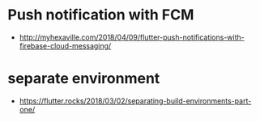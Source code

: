 # Push notification with FCM
- http://myhexaville.com/2018/04/09/flutter-push-notifications-with-firebase-cloud-messaging/

# separate environment
- https://flutter.rocks/2018/03/02/separating-build-environments-part-one/
